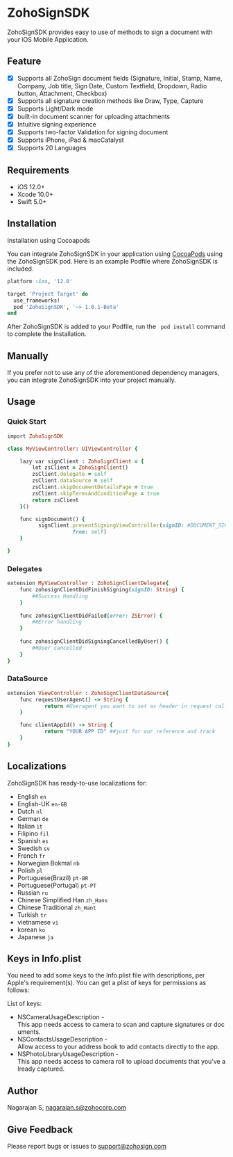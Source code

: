 # ZohoSignSDK

ZohoSignSDK provides easy to use of methods to sign a document with your iOS Mobile Application.

## Feature
 - [x] Supports all ZohoSign document fields (Signature, Initial, Stamp, Name, Company, Job title, Sign Date, Custom Textfield, Dropdown, Radio button, Attachment, Checkbox)
 - [x] Supports all signature creation methods like Draw, Type, Capture
 - [x] Supports Light/Dark mode
 - [x] built-in document scanner for uploading attachments
 - [x] Intuitive signing experience 
 - [x] Supports two-factor Validation for signing document
 - [x] Supports iPhone, iPad & macCatalyst 
 - [x] Supports 20 Languages 
 
## Requirements

* iOS 12.0+ 
* Xcode 10.0+
* Swift 5.0+

## Installation
Installation using Cocoapods

You can integrate ZohoSignSDK in your application using [CocoaPods](https://cocoapods.org) using the ZohoSignSDK pod. Here is an example Podfile where ZohoSignSDK is included.

```ruby
platform :ios, '12.0'

target 'Project Target' do
  use_frameworks!
  pod 'ZohoSignSDK', '~> 1.0.1-Beta'
end
```

After ZohoSignSDK is added to your Podfile, run the ``` pod install``` command to complete the Installation.


## Manually

If you prefer not to use any of the aforementioned dependency managers, you can integrate ZohoSignSDK into your project manually.

## Usage

### Quick Start

```ruby
import ZohoSignSDK

class MyViewController: UIViewController {

    lazy var signClient : ZohoSignClient = {
        let zsClient = ZohoSignClient()
        zsClient.delegate = self
        zsClient.dataSource = self
        zsClient.skipDocumentDetailsPage = true
        zsClient.skipTermsAndConditionPage = true
        return zsClient
    }()

    func signDocument() {
          signClient.presentSigningViewController(signID: #DOCUMENT_SIGN_ID_TO_BE_SIGNED#, 
                     from: self)
    }

}
```


### Delegates
```ruby
extension MyViewController : ZohoSignClientDelegate{
    func zohosignClientDidFinishSigning(signID: String) {
        ##Success Handling
    }
    
    func zohosignClientDidFailed(error: ZSError) {
        ##Error handling
    }
    
    func zohosignClientDidSigningCancelledByUser() {
        ##User cancelled
    }
}
```

### DataSource
```ruby
extension ViewController : ZohoSignClientDataSource{
    func requestUserAgent() -> String {
            return #Useragent you want to set as header in request calls#>\
    }

    func clientAppId() -> String {
            return "YOUR APP ID" ##just for our reference and track
    }
}
```

## Localizations

ZohoSignSDK has ready-to-use localizations for:

* English ```en```
* English-UK ```en-GB```
* Dutch ```nl```
* German ```de```
* Italian ```it```
* Filipino ```fil```
* Spanish ```es```
* Swedish ```sv```
* French ```fr```
* Norwegian Bokmal ```nb```
* Polish ```pl```
* Portuguese(Brazil) ```pt-BR```
* Portuguese(Portugal) ```pt-PT```
* Russian ```ru```
* Chinese Simplified Han ```zh_Hans```
* Chinese Traditional ```zh_Hant```
* Turkish ```tr```
* vietnamese ```vi```
* korean ```ko```
* Japanese ```ja```

## Keys in Info.plist

You need to add some keys to the Info.plist file with descriptions, per Apple's requirement(s). You can get a plist of keys for permissions as follows:

List of keys:

* NSCameraUsageDescription - This app needs access to camera to scan and capture signatures or documents. 
* NSContactsUsageDescription - Allow access to your address book to add contacts directly to the app.
* NSPhotoLibraryUsageDescription - This app needs access to camera roll to upload documents that you've already captured.


## Author

Nagarajan S, nagarajan.s@zohocorp.com

## Give Feedback

Please report bugs or issues to support@zohosign.com
